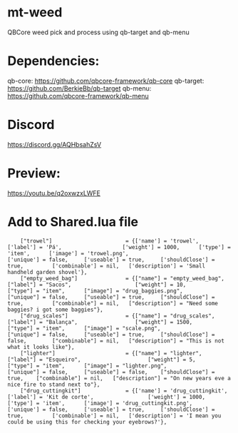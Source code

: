 # mt-weed
QBCore weed pick and process using qb-target and qb-menu

# Dependencies:
qb-core: https://github.com/qbcore-framework/qb-core
qb-target: https://github.com/BerkieBb/qb-target
qb-menu: https://github.com/qbcore-framework/qb-menu

# Discord
https://discord.gg/AQHbsahZsV 

# Preview:
 https://youtu.be/q2oxwzxLWFE

# Add to Shared.lua file
```
	["trowel"] 			 	         = {['name'] = 'trowel', 			  		['label'] = 'Pá', 					['weight'] = 1000, 		['type'] = 'item', 		['image'] = 'trowel.png', 						['unique'] = false,    	['useable'] = true, 	['shouldClose'] = true,	   		['combinable'] = nil,   ['description'] = 'Small handheld garden shovel'},
	["empty_weed_bag"] 		 	 	 = {["name"] = "empty_weed_bag", 			["label"] = "Sacos", 					["weight"] = 10, 	    ["type"] = "item", 		["image"] = "drug_baggies.png", 				["unique"] = false, 	["useable"] = true, 	["shouldClose"] = true,    		["combinable"] = nil,   ["description"] = "Need some baggies? i got some baggies"},
	["drug_scales"] 		 	     = {["name"] = "drug_scales", 				["label"] = "Balança", 					["weight"] = 1500, 	    ["type"] = "item", 		["image"] = "scale.png", 					["unique"] = false, 	["useable"] = true, 	["shouldClose"] = false,   		["combinable"] = nil,   ["description"] = "This is not what it looks like"},
	["lighter"] 				 	 = {["name"] = "lighter", 			  	  	["label"] = "Esqueiro", 					["weight"] = 5, 		["type"] = "item", 		["image"] = "lighter.png", 				        ["unique"] = false, 	["useable"] = false, 	["shouldClose"] = true,	   ["combinable"] = nil,   ["description"] = "On new years eve a nice fire to stand next to"},
	["drug_cuttingkit"] 			 = {['name'] = 'drug_cuttingkit', 			['label'] = 'Kit de corte', 				['weight'] = 1000, 		['type'] = 'item', 		['image'] = 'drug_cuttingkit.png', 				['unique'] = false, 	['useable'] = true, 	['shouldClose'] = true,	  		['combinable'] = nil,   ['description'] = 'I mean you could be using this for checking your eyebrows?'},
```
